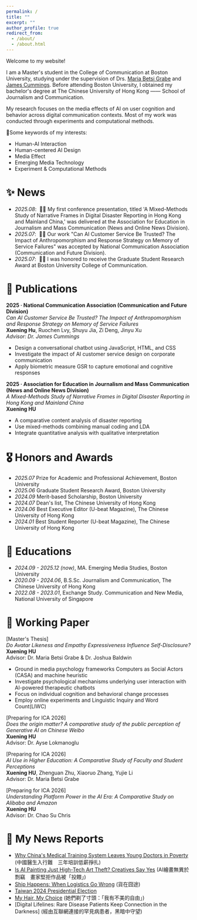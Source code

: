 ```yaml
---
permalink: /
title: ""
excerpt: ""
author_profile: true
redirect_from: 
  - /about/
  - /about.html
---
```



<span class='anchor' id='about-me'></span>

Welcome to my website!

I am a Master's student in the College of Communication at Boston University, studying under the supervision of Drs.  [Maria Betsi Grabe](https://www.bu.edu/com/profile/maria-elizabeth-betsi-grabe/) and [James Cummings](https://www.bu.edu/com/profile/jim-cummings/). Before attending Boston University, I obtained my bachelor's degree at The Chinese University of Hong Kong —— School of Journalism and Communication.

My research focuses on the media effects of AI on user cognition and behavior across digital communication contexts. Most of my work was conducted through experiments and computational methods.
    
   
🎀Some keywords of my interests:  
- Human-AI Interaction  
- Human-centered AI Design
- Media Effect
- Emerging Media Technology
- Experiment & Computational Methods


# ✨ News
- *2025.08*: &nbsp;🎉🎉 My first conference presentation, titled 'A Mixed-Methods Study of Narrative Frames in Digital Disaster Reporting in Hong Kong and Mainland China,' was delivered at the Association for Education in Journalism and Mass Communication (News and Online News Division).
- *2025.07*: &nbsp;🎉🎉 Our work "Can AI Customer Service Be Trusted? The Impact of Anthropomorphism and Response Strategy on Memory of Service Failures" was accepted by National Communication Association (Communication and Future Division).
- *2025.07*: &nbsp;🎊🎃 I was honored to receive the Graduate Student Research Award at Boston University College of Communication. 

# 📝 Publications 

**2025 · National Communication Association (Communication and Future Division)**  
*Can AI Customer Service Be Trusted? The Impact of Anthropomorphism and Response Strategy on Memory of Service Failures*   
**Xuening Hu**, Ruochen Lvy, Shuyu Jia, Zi Deng, Jinyu Xu     
*Advisor: Dr. James Cummings*  
- Design a conversational chatbot using JavaScript, HTML, and CSS
- Investigate the impact of AI customer service design on corporate communication
- Apply biometric measure GSR to capture emotional and cognitive responses

**2025 · Association for Education in Journalism and Mass Communication (News and Online News Division)**  
*A Mixed-Methods Study of Narrative Frames in Digital Disaster Reporting in Hong Kong and Mainland China*    
**Xuening HU**  
- A comparative content analysis of disaster reporting
- Use mixed-methods combining manual coding and LDA
- Integrate quantitative analysis with qualitative interpretation


# 🎖 Honors and Awards
- *2025.07* Prize for Academic and Professional Achievement, Boston University
- *2025.06* Graduate Student Research Award, Boston University
- *2024.09* Merit-based Scholarship, Boston University
- *2024.07* Dean's list, The Chinese University of Hong Kong
- *2024.06* Best Executive Editor (U-beat Magazine), The Chinese University of Hong Kong
- *2024.01* Best Student Reporter (U-beat Magazine), The Chinese University of Hong Kong

# 📖 Educations
- *2024.09 - 2025.12 (now)*, MA. Emerging Media Studies, Boston University
- *2020.09 - 2024.06*, B.S.Sc. Journalism and Communication, The Chinese University of Hong Kong
- *2022.08 - 2023.01*, Exchange Study. Communication and New Media, National University of Singapore

# 👾 Working Paper
[Master's Thesis]  
*Do Avatar Likeness and Empathy Expressiveness Influence Self-Disclosure?*   
**Xuening HU**  
Advisor: Dr. Maria Betsi Grabe & Dr. Joshua Baldwin
- Ground in media psychology frameworks Computers as Social Actors (CASA) and machine heuristic
- Investigate psychological mechanisms underlying user interaction with AI-powered therapeutic chatbots
- Focus on individual cognition and behavioral change processes
- Employ online experiments and Linguistic Inquiry and Word Count(LIWC)

[Preparing for ICA 2026]    
*Does the origin matter? A comparative study of the public perception of Generative AI on Chinese Weibo*  
**Xuening HU**  
Advisor: Dr. Ayse Lokmanoglu  

[Preparing for ICA 2026]  
*AI Use in Higher Education: A Comparative Study of Faculty and Student Perceptions*  
**Xuening HU**, Zhenguan Zhu, Xiaoruo Zhang, Yujie Li  
Advisor: Dr. Maria Betsi Grabe  

[Preparing for ICA 2026]  
*Understanding Platform Power in the AI Era: A Comparative Study on Alibaba and Amazon*  
**Xuening HU**  
Advisor: Dr. Chao Su Chris  
   
# 📰 My News Reports
- [Why China's Medical Training System Leaves Young Doctors in Poverty](https://ubeat.com.cuhk.edu.hk/167_%e4%b8%ad%e5%9c%8b%e9%86%ab%e7%94%9f%e5%85%a5%e8%a1%8c%e9%9b%a3-%e4%b8%89%e5%b9%b4%e5%9f%b9%e8%a8%93%e4%bd%8e%e8%96%aa%e6%8e%99%e6%89%8e/) (中國醫生入行難　三年培訓低薪掙扎)   
- [Is AI Painting Just High-Tech Art Theft? Creatives Say Yes](https://ubeat.com.cuhk.edu.hk/168_ai%e7%b9%aa%e7%95%ab%e7%84%a1%e7%95%b0%e6%96%bc%e5%89%bd%e7%ab%8a-%e7%95%ab%e5%ae%b6%e5%a0%85%e6%8b%92%e4%bd%9c%e5%93%81%e8%a2%ab%e6%8a%95%e9%a4%b5/) (AI繪畫無異於剽竊　畫家堅拒作品被「投餵」)  
- [Ship Happens: When Logistics Go Wrong](https://ubeat.com.cuhk.edu.hk/%e8%b2%a8%e5%9c%a8%e5%9b%a7%e9%80%94/) (貨在囧途)  
- [Taiwan 2024 Presidential Election](https://ubeat.com.cuhk.edu.hk/category/tw-election/%e5%8f%b0%e7%81%a3%e5%a4%a7%e9%81%b82024/)  
- [My Hair, My Choice](https://theinitium.com/article/20230629-mainland-escape-the-corset) (她們剃了寸頭：「我有不美的自由」)  
- [Digital Lifelines: Rare Disease Patients Keep Connection in the Darkness] (經由互聯網連接的罕見病患者，黑暗中守望)  



